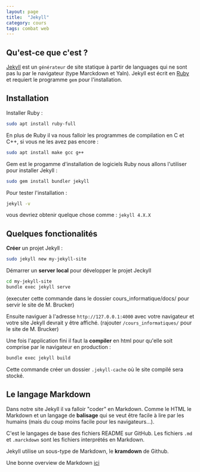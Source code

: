 ```yaml
---
layout: page
title:  "Jekyll"
category: cours
tags: combat web
---
```


## Qu'est-ce que c'est ?

[Jekyll](https://jekyllrb.com/) est un `générateur` de site statique à partir de languages qui ne sont pas lu par le navigateur (type Marckdown et Yaln). Jekyll est écrit en [Ruby](https://www.ruby-lang.org/fr/) et requiert le programme `gem` pour l'installation.

## Installation

Installer Ruby :
~~~ sh
sudo apt install ruby-full
~~~

En plus de Ruby il va nous falloir les programmes de compilation en C et C++, si vous ne les avez pas encore :
~~~ sh
sudo apt install make gcc g++
~~~

Gem est le progamme d'installation de logiciels Ruby nous allons l'utiliser pour installer Jekyll :
~~~ sh
sudo gem install bundler jekyll
~~~

Pour tester l'installation :
~~~ sh
jekyll -v
~~~
vous devriez obtenir quelque chose comme : `jekyll 4.X.X`

## Quelques fonctionalités

**Créer** un projet Jekyll :
~~~ sh
sudo jekyll new my-jekyll-site
~~~
 
Démarrer un **server local** pour développer le projet Jeckyll
~~~ sh
cd my-jekyll-site
bundle exec jekyll serve
~~~
(executer cette commande dans le dossier cours_informatique/docs/ pour servir le site de M. Brucker)

Ensuite naviguer à l'adresse `http://127.0.0.1:4000` avec votre navigateur et votre site Jekyll devrait y être affiché. (rajouter `/cours_informatiques/` pour le site de M. Brucker)

Une fois l'application fini il faut la **compiler** en html pour qu'elle soit comprise par le navigateur en production :
~~~ sh
bundle exec jekyll build
~~~
Cette commande créer un dossier `.jekyll-cache` où le site compilé sera stocké.

## Le langage Markdown

Dans notre site Jekyll il va falloir "coder" en Markdown. Comme le HTML le Markdown et un langage de **balisage** qui se veut être facile à lire par les humains (mais du coup moins facile pour les navigateurs...).

C'est le langages de base des fichiers README sur GitHub. Les fichiers `.md` et `.marckdown` sont les fichiers interprétés en Markdown.

Jekyll utilise un sous-type de Markdown, le **kramdown** de Github.

Une bonne overview de Markdown [ici](https://guides.github.com/features/mastering-markdown/)
